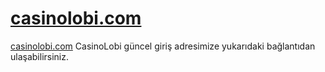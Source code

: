 # <a href="https://t2m.io/LobiGunceI">casinolobi.com</a>

<a href="https://t2m.io/LobiGunceI">casinolobi.com</a>
CasinoLobi güncel giriş adresimize yukarıdaki bağlantıdan ulaşabilirsiniz.
